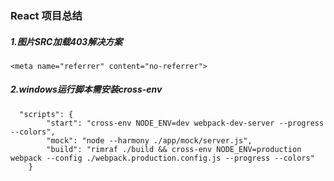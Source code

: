 ### React 项目总结

##### 1.图片SRC加载403解决方案
    <meta name="referrer" content="no-referrer">
##### 2.windows运行脚本需安装cross-env
      "scripts": {
            "start": "cross-env NODE_ENV=dev webpack-dev-server --progress --colors",
            "mock": "node --harmony ./app/mock/server.js",
            "build": "rimraf ./build && cross-env NODE_ENV=production webpack --config ./webpack.production.config.js --progress --colors"
        }

